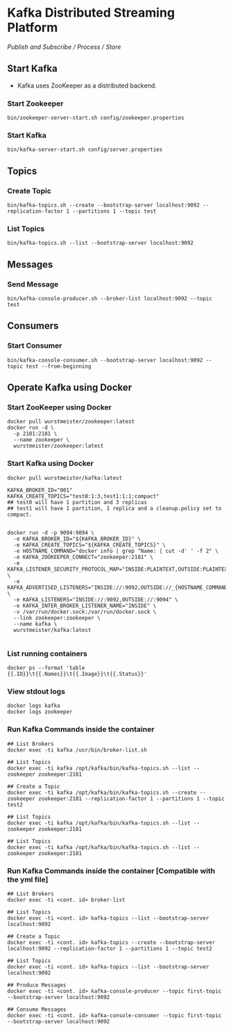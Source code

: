 Kafka Distributed Streaming Platform
====================================

_Publish and Subscribe / Process / Store_


## Start Kafka
* Kafka uses ZooKeeper as a distributed backend.

### Start Zookeeper
```
bin/zookeeper-server-start.sh config/zookeeper.properties
```

### Start Kafka
```
bin/kafka-server-start.sh config/server.properties
```

## Topics

### Create Topic
```
bin/kafka-topics.sh --create --bootstrap-server localhost:9092 --replication-factor 1 --partitions 1 --topic test
```

### List Topics
```
bin/kafka-topics.sh --list --bootstrap-server localhost:9092
```

## Messages
### Send Message
```
bin/kafka-console-producer.sh --broker-list localhost:9092 --topic test
```


## Consumers
### Start Consumer
```
bin/kafka-console-consumer.sh --bootstrap-server localhost:9092 --topic test --from-beginning
```





## Operate Kafka using Docker

### Start ZooKeeper using Docker
```
docker pull wurstmeister/zookeeper:latest
docker run -d \
  -p 2181:2181 \
  --name zookeeper \
  wurstmeister/zookeeper:latest
```

### Start Kafka using Docker
```
docker pull wurstmeister/kafka:latest

KAFKA_BROKER_ID="001"
KAFKA_CREATE_TOPICS="test0:1:3,test1:1:1:compact"
## test0 will have 1 partition and 3 replicas
## test1 will have 1 partition, 1 replica and a cleanup.policy set to compact.


docker run -d -p 9094:9094 \
  -e KAFKA_BROKER_ID="${KAFKA_BROKER_ID}" \
  -e KAFKA_CREATE_TOPICS="${KAFKA_CREATE_TOPICS}" \
  -e HOSTNAME_COMMAND="docker info | grep ^Name: | cut -d' ' -f 2" \
  -e KAFKA_ZOOKEEPER_CONNECT="zookeeper:2181" \
  -e KAFKA_LISTENER_SECURITY_PROTOCOL_MAP="INSIDE:PLAINTEXT,OUTSIDE:PLAINTEXT" \
  -e KAFKA_ADVERTISED_LISTENERS="INSIDE://:9092,OUTSIDE://_{HOSTNAME_COMMAND}:9094" \
  -e KAFKA_LISTENERS="INSIDE://:9092,OUTSIDE://:9094" \
  -e KAFKA_INTER_BROKER_LISTENER_NAME="INSIDE" \
  -v /var/run/docker.sock:/var/run/docker.sock \
  --link zookeeper:zookeeper \
  --name kafka \
  wurstmeister/kafka:latest


```

### List running containers
```
docker ps --format 'table {{.ID}}\t{{.Names}}\t{{.Image}}\t{{.Status}}'
```


### View stdout logs
```
docker logs kafka
docker logs zookeeper
```


### Run Kafka Commands inside the container
```
## List Brokers
docker exec -ti kafka /usr/bin/broker-list.sh

## List Topics
docker exec -ti kafka /opt/kafka/bin/kafka-topics.sh --list --zookeeper zookeeper:2181

## Create a Topic
docker exec -ti kafka /opt/kafka/bin/kafka-topics.sh --create --zookeeper zookeeper:2181 --replication-factor 1 --partitions 1 --topic test2

## List Topics
docker exec -ti kafka /opt/kafka/bin/kafka-topics.sh --list --zookeeper zookeeper:2181

## List Topics
docker exec -ti kafka /opt/kafka/bin/kafka-topics.sh --list --zookeeper zookeeper:2181

```

### Run Kafka Commands inside the container [Compatible with the yml file]
```
## List Brokers
docker exec -ti <cont. id> broker-list

## List Topics
docker exec -ti <cont. id> kafka-topics --list --bootstrap-server localhost:9092

## Create a Topic
docker exec -ti <cont. id> kafka-topics --create --bootstrap-server localhost:9092 --replication-factor 1 --partitions 1 --topic test2

## List Topics
docker exec -ti <cont. id> kafka-topics --list --bootstrap-server localhost:9092

## Produce Messages
docker exec -ti <cont. id> kafka-console-producer --topic first-topic --bootstrap-server localhost:9092

## Consume Messages
docker exec -ti <cont. id> kafka-console-consumer --topic first-topic --bootstrap-server localhost:9092

```
